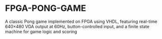 # FPGA-PONG-GAME
A classic Pong game implemented on FPGA using VHDL, featuring real-time 640×480 VGA output at 60Hz, button-controlled input, and a finite state machine for game logic and scoring
